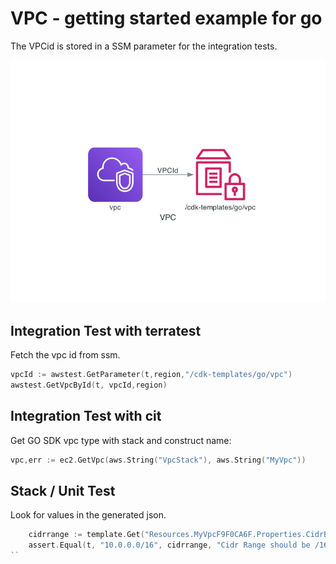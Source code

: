# VPC - getting started example for go

The VPCid is stored in a SSM parameter for the integration tests.

![Overview](doc/vpc.png)

## Integration Test with terratest

Fetch the vpc id from ssm.

```go
vpcId := awstest.GetParameter(t,region,"/cdk-templates/go/vpc")
awstest.GetVpcById(t, vpcId,region)
```    

## Integration Test with cit

Get GO SDK vpc type with stack and construct name:

```go
vpc,err := ec2.GetVpc(aws.String("VpcStack"), aws.String("MyVpc"))
```

## Stack / Unit Test 

Look for values in the generated json.

```go
	cidrrange := template.Get("Resources.MyVpcF9F0CA6F.Properties.CidrBlock").String()
	assert.Equal(t, "10.0.0.0/16", cidrrange, "Cidr Range should be /16")
``    